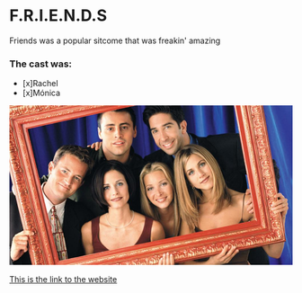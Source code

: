 # F.R.I.E.N.D.S
 Friends was a popular sitcome that was freakin' amazing
### The cast was:
* [x]Rachel
* [x]Mónica


![Image of the cast](photos/friends.jpg "Nice")

[This is the link to the website](https://www.warnerbros.com/tv/friends)


